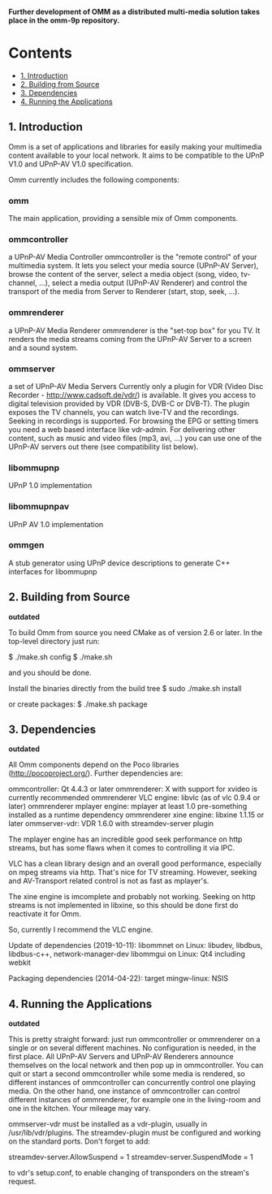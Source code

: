 **Further development of OMM as a distributed multi-media solution takes place in the omm-9p repository.**

# Contents

- [1. Introduction](https://github.com/captaingroove/omm-upnp#introduction)
- [2. Building from Source](https://github.com/captaingroove/omm-upnp#building-from-source)
- [3. Dependencies](https://github.com/captaingroove/omm-upnp#dependencies)
- [4. Running the Applications](https://github.com/captaingroove/omm-upnp#running-the-application)

## 1. Introduction

Omm is a set of applications and libraries for easily making your multimedia content available
to your local network. It aims to be compatible to the UPnP V1.0 and UPnP-AV V1.0 specification.

Omm currently includes the following components:

### omm

The main application, providing a sensible mix of Omm components.

### ommcontroller 

a UPnP-AV Media Controller
ommcontroller is the "remote control" of your multimedia system.
It lets you select your media source (UPnP-AV Server), browse the content of the server, select a media object
(song, video, tv-channel, ...), select a media output (UPnP-AV Renderer) and control the transport of the media
from Server to Renderer (start, stop, seek, ...).

### ommrenderer

a UPnP-AV Media Renderer
ommrenderer is the "set-top box" for you TV. It renders the media streams
coming from the UPnP-AV Server to a screen and a sound system.

### ommserver

a set of UPnP-AV Media Servers
Currently only a plugin for VDR (Video Disc Recorder - http://www.cadsoft.de/vdr/) is available.
It gives you access to digital television provided by VDR (DVB-S, DVB-C or DVB-T). The plugin
exposes the TV channels, you can watch live-TV and the recordings. Seeking in recordings is
supported. For browsing the EPG or setting timers you need a web based interface like vdr-admin.
For delivering other content, such as music and video files (mp3, avi, ...) you can use one
of the UPnP-AV servers out there (see compatibility list below).

### libommupnp

UPnP 1.0 implementation

### libommupnpav

UPnP AV 1.0 implementation

### ommgen

A stub generator using UPnP device descriptions to generate C++ interfaces for libommupnp

## 2. Building from Source

**outdated**

To build Omm from source you need CMake as of version 2.6 or later. In the top-level directory
just run:

$ ./make.sh config
$ ./make.sh

and you should be done.

Install the binaries directly from the build tree
$ sudo ./make.sh install

or create packages:
$ ./make.sh package

## 3. Dependencies

**outdated**

All Omm components depend on the Poco libraries (http://pocoproject.org/).
Further dependencies are:

ommcontroller: Qt 4.4.3 or later
ommrenderer: X with support for xvideo is currently recommended
ommrenderer VLC engine: libvlc (as of vlc 0.9.4 or later)
ommrenderer mplayer engine: mplayer at least 1.0 pre-something installed as a runtime dependency
ommrenderer xine engine: libxine 1.1.15 or later
ommserver-vdr: VDR 1.6.0 with streamdev-server plugin

The mplayer engine has an incredible good seek performance on http streams, but has some flaws when
it comes to controlling it via IPC.

VLC has a clean library design and an overall good performance, especially on mpeg streams via http.
That's nice for TV streaming. However, seeking and AV-Transport related control is not as fast as mplayer's.

The xine engine is imcomplete and probably not working. Seeking on http streams is not implemented in
libxine, so this should be done first do reactivate it for Omm.

So, currently I recommend the VLC engine.

Update of dependencies (2019-10-11):
libommnet on Linux: libudev, libdbus, libdbus-c++, network-manager-dev
libommgui on Linux: Qt4 including webkit

Packaging dependencies (2014-04-22):
target mingw-linux: NSIS

## 4. Running the Applications

**outdated**

This is pretty straight forward: just run ommcontroller or ommrenderer on a single or on several different machines.
No configuration is needed, in the first place. All UPnP-AV Servers and UPnP-AV Renderers announce
themselves on the local network and then pop up in ommcontroller. You can quit or start a second ommcontroller while
some media is rendered, so different instances of ommcontroller can concurrently control one playing media.
On the other hand, one instance of ommcontroller can control different instances of ommrenderer, for example one
in the living-room and one in the kitchen. Your mileage may vary.

ommserver-vdr must be installed as a vdr-plugin, usually in /usr/lib/vdr/plugins. The streamdev-plugin must be
configured and working on the standard ports. Don't forget to add:

streamdev-server.AllowSuspend = 1
streamdev-server.SuspendMode = 1

to vdr's setup.conf, to enable changing of transponders on the stream's request.
